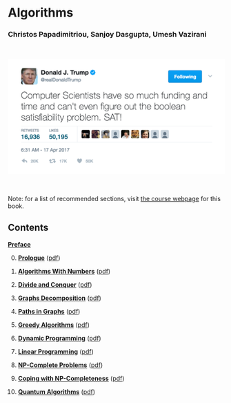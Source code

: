 # Algorithms

### Christos Papadimitriou, Sanjoy Dasgupta,  Umesh Vazirani

&nbsp;

![](SAT!.png)

&nbsp;

Note: for a list of recommended sections, visit [the course webpage](http://cs170.org/) for this book.

## Contents

[**Preface**](preface)

0.  [**Prologue**](Chapter0/0) ([pdf](PDFs/chap0.pdf))

1.  [**Algorithms With Numbers**](Chapter1/1) ([pdf](PDFs/chap1.pdf))

2.  [**Divide and Conquer**](Chapter2/2) ([pdf](PDFs/chap2.pdf))

3.  [**Graphs Decomposition**](Chapter3/3) ([pdf](PDFs/chap3.pdf))

4.  [**Paths in Graphs**](Chapter4/4) ([pdf](PDFs/chap4.pdf))

5.  [**Greedy Algorithms**](Chapter5/5) ([pdf](PDFs/chap5.pdf))

6.  [**Dynamic Programming**](Chapter6/6) ([pdf](PDFs/chap6.pdf))

7.  [**Linear Programming**](Chapter7/7) ([pdf](PDFs/chap7.pdf))

8.  [**NP-Complete Problems**](Chapter8/8) ([pdf](PDFs/chap8.pdf))

9.  [**Coping with NP-Completeness**](Chapter9/9) ([pdf](PDFs/chap9.pdf))

10. [**Quantum Algorithms**](Chapter10/10) ([pdf](PDFs/chap10.pdf))

